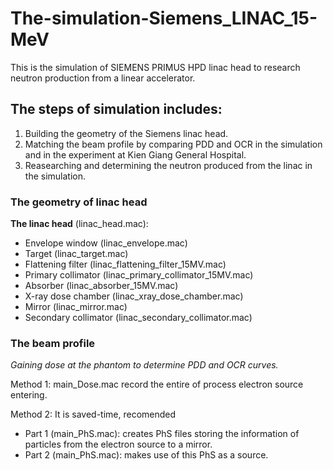 # The-simulation-Siemens_LINAC_15-MeV
This is the simulation of SIEMENS PRIMUS HPD linac head to research neutron production from a linear accelerator.
## The steps of simulation includes:
1. Building the geometry of the Siemens linac head.
2. Matching the beam profile by comparing PDD and OCR in the simulation and in the experiment at Kien Giang General Hospital.
3. Reasearching and determining the neutron produced from the linac in the simulation.



### The geometry of linac head ###
**The linac head** (linac_head.mac):
- Envelope window (linac_envelope.mac)
- Target (linac_target.mac)
- Flattening filter (linac_flattening_filter_15MV.mac)
- Primary collimator (linac_primary_collimator_15MV.mac)
- Absorber (linac_absorber_15MV.mac)
- X-ray dose chamber (linac_xray_dose_chamber.mac)
- Mirror (linac_mirror.mac)
- Secondary collimator (linac_secondary_collimator.mac)


### The beam profile ###
*Gaining dose at the phantom to determine PDD and OCR curves.*

Method 1: main_Dose.mac record the entire of process electron source entering.

Method 2: It is saved-time, recomended
- Part 1 (main_PhS.mac): creates PhS files storing the information of particles from the electron source to a mirror.
- Part 2 (main_PhS.mac): makes use of this PhS as a source.
